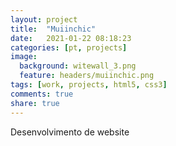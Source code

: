 ```yaml
---
layout: project
title:  "Muiinchic"
date:   2021-01-22 08:18:23
categories: [pt, projects]
image:
  background: witewall_3.png
  feature: headers/muiinchic.png
tags: [work, projects, html5, css3]
comments: true
share: true
---
```

Desenvolvimento de website